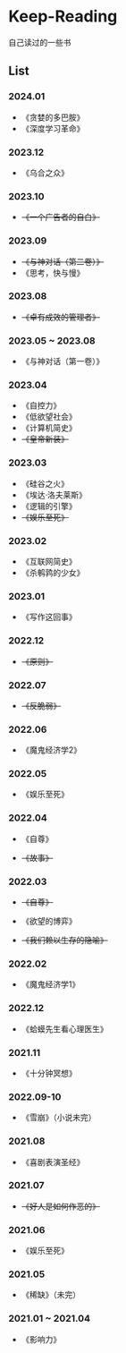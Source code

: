# Keep-Reading

自己读过的一些书

## List



### 2024.01

- 《贪婪的多巴胺》
- 《深度学习革命》

### 2023.12

- 《乌合之众》

### 2023.10

- ~~《一个广告者的自白》~~

### 2023.09

- ~~《与神对话（第二卷）》~~
- 《思考，快与慢》

### 2023.08

- ~~《卓有成效的管理者》~~

### 2023.05 ~ 2023.08

- 《与神对话（第一卷）》

### 2023.04

- 《自控力》
- 《低欲望社会》
- 《计算机简史》
- ~~《皇帝新装》~~

### 2023.03

- 《硅谷之火》
- 《埃达·洛夫莱斯》
- 《逻辑的引擎》
- ~~《娱乐至死》~~

### 2023.02

- 《互联网简史》
- 《杀鹌鹑的少女》

### 2023.01

- 《写作这回事》

### 2022.12

- ~~《原则》~~

### 2022.07

- ~~《反脆弱》~~

### 2022.06

- 《魔鬼经济学2》

### 2022.05

- 《娱乐至死》

### 2022.04

- 《自尊》

- ~~《故事》~~

### 2022.03

- ~~《自尊》~~

- 《欲望的博弈》

- ~~《我们赖以生存的隐喻》~~

### 2022.02

- 《魔鬼经济学1》

### 2022.12

- 《蛤蟆先生看心理医生》

### 2021.11

- 《十分钟冥想》

### 2022.09-10

- 《雪崩》（小说未完）

### 2021.08

- 《喜剧表演圣经》

### 2021.07

- ~~《好人是如何作恶的》~~

### 2021.06

- 《娱乐至死》

### 2021.05

- 《稀缺》（未完）

### 2021.01 ~ 2021.04

- 《影响力》
